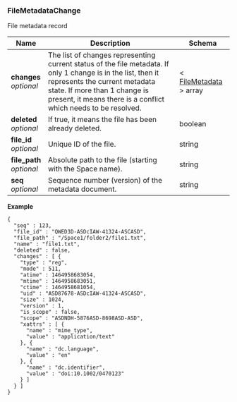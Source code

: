 
<a name="filemetadatachange"></a>
### FileMetadataChange
File metadata record


|Name|Description|Schema|
|---|---|---|
|**changes**  <br>*optional*|The list of changes representing current status of the file metadata. If only 1 change is in the list, then it represents the current metadata state. If more than 1 change is present, it means there is a conflict which needs to be resolved.|< [FileMetadata](FileMetadata.md#filemetadata) > array|
|**deleted**  <br>*optional*|If true, it means the file has been already deleted.|boolean|
|**file_id**  <br>*optional*|Unique ID of the file.|string|
|**file_path**  <br>*optional*|Absolute path to the file (starting with the Space name).|string|
|**seq**  <br>*optional*|Sequence number (version) of the metadata document.|string|

**Example**
```
{
  "seq" : 123,
  "file_id" : "QWED3D-ASDcIAW-41324-ASCASD",
  "file_path" : "/Space1/folder2/file1.txt",
  "name" : "file1.txt",
  "deleted" : false,
  "changes" : [ {
    "type" : "reg",
    "mode" : 511,
    "atime" : 1464958683054,
    "mtime" : 1464958683051,
    "ctime" : 1464958681054,
    "uid" : "ASD87678-ASDcIAW-41324-ASCASD",
    "size" : 1024,
    "version" : 1,
    "is_scope" : false,
    "scope" : "ASDNDH-5876ASD-8698ASD-ASD",
    "xattrs" : [ {
      "name" : "mime_type",
      "value" : "application/text"
    }, {
      "name" : "dc.language",
      "value" : "en"
    }, {
      "name" : "dc.identifier",
      "value" : "doi:10.1002/0470123"
    } ]
  } ]
}
```



